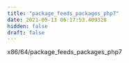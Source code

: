 ```yaml
---
title: "package_feeds_packages_php7"
date: 2021-05-13 06:17:53.409328
hidden: false
draft: false
---
```


x86/64/package_feeds_packages_php7

